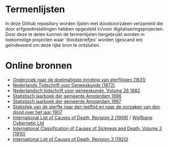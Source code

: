 # Termenlijsten

In deze Github repository worden lijsten met doodsoorzaken verzameld die door erfgoedinstellingen hebben opgesteld in/voor digitaliseringsprojecten. Door deze te delen kunnen de termenlijsten hergebruikt worden in toekomstige projecten waar 'doodsbriefjes' worden (gescand en) geïndexeerd om deze rijke bron te ontsluiten.

# Online bronnen
- [Onderzoek naar de doelmatigste inrigting van sterflijsten (1831)](https://books.google.nl/books?id=ciV-hCQ1Oz8C&hl=nl&pg=PP5#v=onepage&q&f=false)
- [Nederlands Tijdschrift voor Geneeskunde (1872)](https://www.ntvg.nl/system/files/publications/1872102610001a.pdf)
- [Nederlandsch tijdschrift voor geneeskunde, Volume 26 1882](https://books.google.nl/books?id=sHYGAQAAIAAJ&pg=PA224&dq=urogenitalia+(exc.+5)&hl=nl&sa=X&ved=0ahUKEwi_3t-Pp6jXAhVLCMAKHTDgA7cQ6AEIKzAB#v=onepage&q=urogenitalia%20(exc.%205)&f=false)
- [Statistisch jaarboek der gemeente Amsterdam 1896](https://onderzoek.amsterdam.nl/publicatie/jaarboek-1896)
- [Statistisch jaarboek der gemeente Amsterdam 1897](https://onderzoek.amsterdam.nl/publicatie/jaarboek-1897)
- [Statistiek van de sterfte naar den leeftijd en naar de oorzaken van den dood over het jaar
1907](https://www.delpher.nl/nl/tijdschriften/view?objectsearch=levenloos+aangegevenen&coll=dts&identifier=MMCBS03%3A002396001%3A00028)
- [International List of Causes of Death, Revision 2 (1909)](https://books.google.nl/books?id=a2oSAAAAYAAJ&printsec=frontcover&dq=manual+of+the+international+list+of+causes+of+death&hl=nl&sa=X&ved=0ahUKEwi4r57NxpjaAhXDPFAKHdDBCisQ6AEIOTAC#v=onepage&q=manual%20of%20the%20international%20list%20of%20causes%20of%20death&f=false) / [Wolfbane Cybernetic Ltd](http://www.wolfbane.com/icd/icd2h.htm)
- [International Classification of Causes of Sickness and Death, Volume 3 (1910)](https://books.google.nl/books?id=ZIZNAAAAMAAJ&printsec=frontcover&dq=International+Classification+of+Causes+of+Sickness+and+Death,+Volume+3+(1910)+Jacques+Bertillon&hl=nl&sa=X&ved=0ahUKEwj18crXwrHhAhVQa1AKHRWkBYQQ6AEIKDAA#v=onepage&q&f=false)
- [International List of Causes of Death, Revision 3 (1920)](https://wolfbane.com/icd/icd3h.htm)
